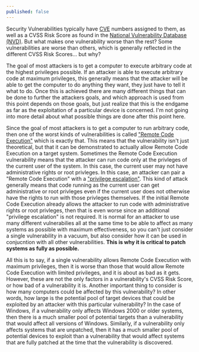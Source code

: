 ```yaml
---
published: false
---
```


Security Vulnerabilities typically have [CVE](https://en.wikipedia.org/wiki/Common_Vulnerabilities_and_Exposures) numbers assigned to them, as well as a CVSS Risk Score as found in the [National Vulnerability Database (NVD)](https://nvd.nist.gov/). But what makes one vulnerability worse than the rest? Some vulnerabilities are worse than others, which is generally reflected in the different CVSS Risk Scores... but why?

The goal of most attackers is to get a computer to execute arbitrary code at the highest privileges possible. If an attacker is able to execute arbitrary code at maximum privileges, this generally means that the attacker will be able to get the computer to do anything they want, they just have to tell it what to do. Once this is achieved there are many different things that can be done to further the attackers goals, and which approach is used from this point depends on those goals, but just realize that this is the endgame as far as the exploitation of a particular device is concerned. I'm not going into more detail about what possible things are done after this point here.

Since the goal of most attackers is to get a computer to run arbitrary code, then one of the worst kinds of vulnerabilities is called ["Remote Code Execution"](https://en.wikipedia.org/wiki/Arbitrary_code_execution) which is exactly that. This means that the vulnerability isn't just theoretical, but that it can be demonstrated to actually allow Remote Code Execution on a target system. Sometimes the Remote Code Execution vulnerability means that the attacker can run code only at the privleges of the current user of the system. In this case, the current user may not have administrative rights or root privleges. In this case, an attacker can pair a "Remote Code Execution" with a ["privilege escalation"](https://en.wikipedia.org/wiki/Privilege_escalation). This kind of attack generally means that code running as the current user can get administrative or root privleges even if the current user does not otherwise have the rights to run with those privleges themselves. If the initial Remote Code Execution already allows the attacker to run code with administrative rights or root privleges, then that is even worse since an additional "privilege escalation" is not required. It is normal for an attacker to use many different vulnerabilies all at the same time to be able to affect as many systems as possible with maximum effectiveness, so you can't just consider a single vulnerability in a vacuum, but also consider how it can be used in conjucntion with all other vulnerabilities. **This is why it is critical to patch systems as fully as possible.**

All this is to say, if a single vulnerability allows Remote Code Execution with maximum privileges, then it is worse than those that would allow Remote Code Execution with limited privileges, and it is about as bad as it gets. However, these are not the only factors in a vulnerability's CVSS Risk Score, or how bad of a vulnerability it is. Another important thing to consider is how many computers could be affected by this vulnerability? In other words, how large is the potential pool of target devices that could be exploited by an attacker with this particular vulnerability? In the case of Windows, if a vulnerability only affects Windows 2000 or older systems, then there is a much smaller pool of potential targets than a vulnerability that would affect all versions of Windows. Similarly, if a vulnerability only affects systems that are unpatched, then it has a much smaller pool of potential devices to exploit than a vulnerability that would affect systems that are fully patched at the time that the vulnerability is discovered.
